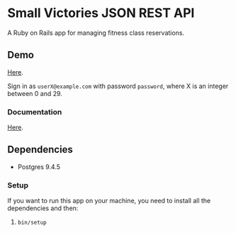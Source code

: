# Small Victories JSON REST API
A Ruby on Rails app for managing fitness class reservations.

## Demo
[Here](https://small-victories-api.herokuapp.com/api/v1/victories).

Sign in as `userX@example.com` with password `password`, where X is an integer between 0 and 29.


### Documentation
[Here](https://small-victories-api.herokuapp.com/apidoc).


## Dependencies
- Postgres 9.4.5

### Setup
If you want to run this app on your machine, you need to install all the dependencies and then:

1. `bin/setup`
